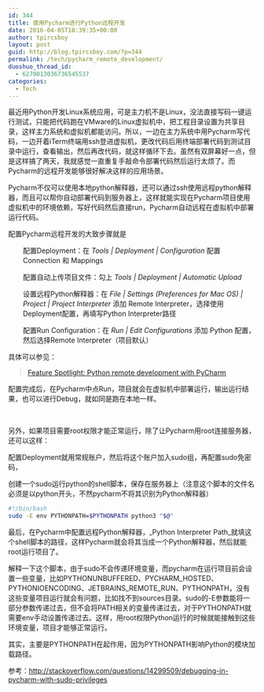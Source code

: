 ```yaml
---
id: 344
title: 使用Pycharm进行Python远程开发
date: 2016-04-05T18:39:35+00:00
author: tpircsboy
layout: post
guid: http://blog.tpircsboy.com/?p=344
permalink: /tech/pycharm_remote_development/
duoshuo_thread_id:
  - 6270013036736545537
categories:
  - Tech
---
```

最近用Python开发Linux系统应用，可是主力机不是Linux，没法直接写码一键运行测试，只能把代码跑在VMware的Linux虚拟机中，把工程目录设置为共享目录，这样主力系统和虚拟机都能访问。所以，一边在主力系统中用Pycharm写代码，一边开着iTerm终端用ssh登进虚拟机，更改代码后用终端部署代码到测试目录中运行，查看输出，然后再改代码，就这样循环下去。虽然有双屏幕好一点，但是这样搞了两天，我就感觉一直重复手敲命令部署代码然后运行太烦了。而Pycharm的远程开发能够很好解决这样的应用场景。

Pycharm不仅可以使用本地python解释器，还可以通过ssh使用远程python解释器，而且可以帮你自动部署代码到服务器上，这样就能实现在Pycharm项目使用虚拟机中的环境依赖，写好代码然后直接run，Pycharm自动远程在虚拟机中部署运行代码。

配置Pycharm远程开发的大致步骤就是

<p style="padding-left: 30px;">
  配置Deployment：在 <em>Tools | Deployment | Configuration </em>配置Connection 和 Mappings
</p>

<p style="padding-left: 30px;">
  配置自动上传项目文件：勾上 <em>Tools | Deployment | Automatic Upload</em>
</p>

<p style="padding-left: 30px;">
  设置远程Python解释器：在 <em>File | Settings (Preferences for Mac OS) | Project | Project Interpreter </em>添加 Remote Interpreter，选择使用Deployment配置，再填写Python Interpreter路径
</p>

<p style="padding-left: 30px;">
  配置Run Configuration：在 <em>Run | Edit Configurations </em>添加 Python 配置，然后选择Remote Interpreter（项目默认）
</p>

具体可以参见：

<blockquote data-secret="giAAo9q3ym" class="wp-embedded-content">
  <p>
    <a href="http://blog.jetbrains.com/pycharm/2015/03/feature-spotlight-python-remote-development-with-pycharm/">Feature Spotlight: Python remote development with PyCharm</a>
  </p>
</blockquote>



配置完成后，在Pycharm中点Run，项目就会在虚拟机中部署运行，输出运行结果，也可以进行Debug，就如同是跑在本地一样。

&nbsp;

另外，如果项目需要root权限才能正常运行，除了让Pycharm用root连接服务器，还可以这样：

配置Deployment就用常规账户，然后将这个账户加入sudo组，再配置sudo免密码，

创建一个sudo运行python的shell脚本，保存在服务器上（注意这个脚本的文件名必须是以python开头，不然pycharm不将其识别为Python解释器）

```bash
#!/bin/bash
sudo -E env PYTHONPATH=$PYTHONPATH python3 "$@"
```

最后，在Pycharm中配置远程Python解释器，_Python Interpreter Path_就填这个shell脚本的路径，这样Pycharm就会将其当成一个Python解释器，然后就能root运行项目了。

解释一下这个脚本，由于sudo不会传递环境变量，而pycharm在运行项目前会设置一些变量，比如PYTHONUNBUFFERED、PYCHARM\_HOSTED、PYTHONIOENCODING、JETBRAINS\_REMOTE_RUN、PYTHONPATH，没有这些变量项目运行就会有问题，比如找不到sources目录。sudo的-E参数能将一部分参数传递过去，但不会将PATH相关的变量传递过去，对于PYTHONPATH就需要env手动设置传递过去。这样，用root权限Python运行的时候就能接触到这些环境变量，项目才能够正常运行。

其实，主要是PYTHONPATH在起作用，因为PYTHONPATH影响Python的模块加载路径。

参考：<http://stackoverflow.com/questions/14299509/debugging-in-pycharm-with-sudo-privileges>

&nbsp;